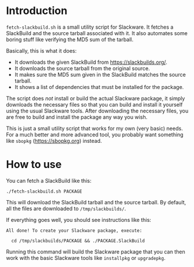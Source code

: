 # Introduction

`fetch-slackbuild.sh` is a small utility script for Slackware. It fetches a
SlackBuild and the source tarball associated with it. It also automates some
boring stuff like verifying the MD5 sum of the tarball.

Basically, this is what it does:

* It downloads the given SlackBuild from https://slackbuilds.org/.
* It downloads the source tarball from the original source.
* It makes sure the MD5 sum given in the SlackBuild matches the source tarball.
* It shows a list of dependencies that must be installed for the package.

The script does *not* install or build the actual Slackware package, it simply
downloads the necessary files so that you can build and install it yourself
using the usual Slackware tools. After downloading the necessary files, you are
free to build and install the package any way you wish.

This is just a small utility script that works for my own (very basic) needs.
For a much better and more advanced tool, you probably want something like
`sbopkg` (https://sbopkg.org) instead.

# How to use

You can fetch a SlackBuild like this:

    ./fetch-slackbuild.sh PACKAGE

This will download the SlackBuild tarball and the source tarball.
By default, all the files are downloaded to `/tmp/slackbuilds/`.

If everything goes well, you should see instructions like this:

    All done! To create your Slackware package, execute:
    
      cd /tmp/slackbuilds/PACKAGE && ./PACKAGE.SlackBuild
    

Running this command will build the Slackware package that you can then work
with the basic Slackware tools like `installpkg` or `upgradepkg`.
